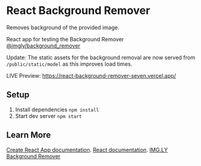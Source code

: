 # React Background Remover

Removes background of the provided image.

React app for testing the Background Remover [@imgly/background_remover](https://github.com/imgly/background-removal-js)

Update: The static assets for the background removal are now served from `/public/static/model` as this improves load times.


LIVE Preview: https://react-background-remover-seven.vercel.app/

## Setup
1. Install dependencies
`npm install`
2. Start dev server
`npm start`

## Learn More

 [Create React App documentation](https://facebook.github.io/create-react-app/docs/getting-started).
 [React documentation](https://reactjs.org/).
 [IMG.LY Background Remover](https://github.com/imgly/background-removal-js)
